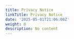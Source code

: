 ```yaml
---
title: Privacy Notice
linkTitle: Privacy Notice
date: '2025-05-01T21:06:00Z'
weight: 0
description: No content
---
```



